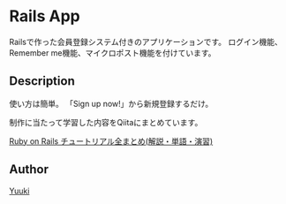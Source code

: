 # Rails App

Railsで作った会員登録システム付きのアプリケーションです。
ログイン機能、Remember me機能、マイクロポスト機能を付けています。

## Description

使い方は簡単。
「Sign up now!」から新規登録するだけ。

制作に当たって学習した内容をQiitaにまとめています。

[Ruby on Rails チュートリアル全まとめ(解説・単語・演習)](https://qiita.com/yuuki_netb/items/c43a87eca6313ad1903f)


## Author

[Yuuki](https://github.com/YuukiTetsuya)
